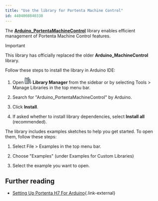 ```yaml
---
title: "Use the library for Portenta Machine Control"
id: 4404060840338
---
```


The **[Arduino_PortentaMachineControl](https://docs.arduino.cc/libraries/arduino_portentamachinecontrol/)** library enables efficient management of Portenta Machine Control features.

> [!IMPORTANT]
> This library has officially replaced the older **Arduino_MachineControl** library.

Follow these steps to install the library in Arduino IDE:

1. Open ![Library Manager icon](img/symbol_library.png) **Library Manager** from the sidebar or by selecting Tools > Manage Libraries in the top menu bar.

2. Search for "Arduino_PortentaMachineControl" by Arduino.

3. Click **Install**.

4. If asked whether to install library dependencies, select **Install all** (recommended).

The library includes examples sketches to help you get started. To open them, follow these steps:

1. Select File > Examples in the top menu bar.

2. Choose "Examples" (under Examples for Custom Libraries)

3. Select the example you want to open.

## Further reading

* [Setting Up Portenta H7 For Arduino](https://docs.arduino.cc/tutorials/portenta-h7/setting-up-portenta/){.link-external}
